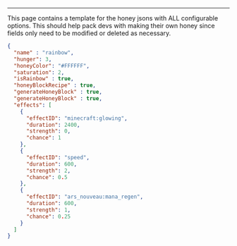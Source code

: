 ***

This page contains a template for the honey jsons with ALL configurable options. This should help pack devs with making their own honey since fields only need to be modified or deleted as necessary.

```json
{
  "name" : "rainbow",
  "hunger": 3,
  "honeyColor": "#FFFFFF",
  "saturation": 2,
  "isRainbow" : true,
  "honeyBlockRecipe" : true,
  "generateHoneyBlock" : true,
  "generateHoneyBlock" : true,
  "effects": [
    {
      "effectID": "minecraft:glowing",
      "duration": 2400,
      "strength": 0,
      "chance": 1
    },
    {
      "effectID": "speed",
      "duration": 600,
      "strength": 2,
      "chance": 0.5
    },
    {
      "effectID": "ars_nouveau:mana_regen",
      "duration": 600,
      "strength": 1,
      "chance": 0.25
    }
  ]
}
```
